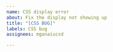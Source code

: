 ```yaml
---
name: CSS display error
about: Fix the display not showing up
title: "[CSS BUG]"
labels: CSS bug
assignees: mganaiucsd

---
```



